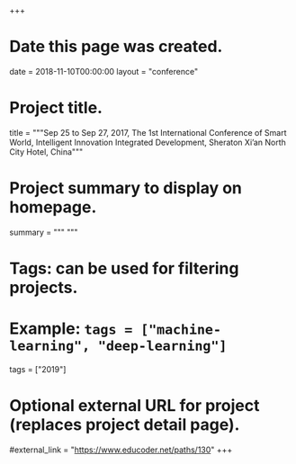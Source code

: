 +++
# Date this page was created.
date = 2018-11-10T00:00:00
layout = "conference"

# Project title.
title = """Sep 25 to Sep 27, 2017, The 1st International Conference of Smart World, Intelligent Innovation Integrated Development, Sheraton Xi’an North City Hotel, China"""

# Project summary to display on homepage.
summary = """
 """

# Tags: can be used for filtering projects.
# Example: `tags = ["machine-learning", "deep-learning"]`
tags = ["2019"]

# Optional external URL for project (replaces project detail page).
#external_link = "https://www.educoder.net/paths/130"
+++

